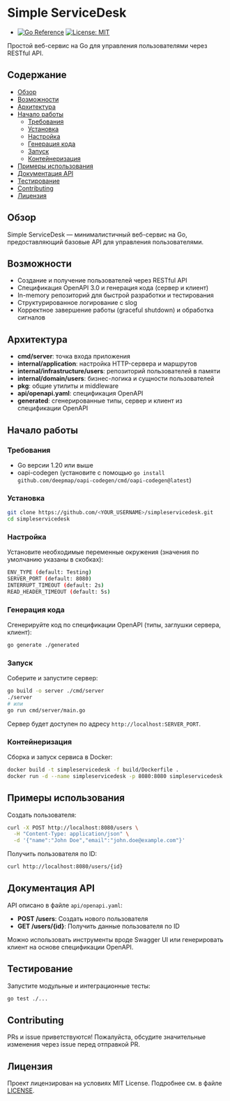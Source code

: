 # Simple ServiceDesk

- [![Go Reference](https://pkg.go.dev/badge/simpleservicedesk)](https://pkg.go.dev/simpleservicedesk) [![License: MIT](https://img.shields.io/badge/License-MIT-blue.svg)](LICENSE)

Простой веб-сервис на Go для управления пользователями через RESTful API.

## Содержание
- [Обзор](#обзор)
- [Возможности](#возможности)
- [Архитектура](#архитектура)
- [Начало работы](#начало-работы)
  - [Требования](#требования)
  - [Установка](#установка)
  - [Настройка](#настройка)
  - [Генерация кода](#генерация-кода)
  - [Запуск](#запуск)
  - [Контейнеризация](#контейнеризация)
- [Примеры использования](#примеры-использования)
- [Документация API](#документация-api)
- [Тестирование](#тестирование)
- [Contributing](#contributing)
- [Лицензия](#лицензия)

## Обзор
Simple ServiceDesk — минималистичный веб-сервис на Go, предоставляющий базовые API для управления пользователями.

## Возможности
- Создание и получение пользователей через RESTful API
- Спецификация OpenAPI 3.0 и генерация кода (сервер и клиент)
- In-memory репозиторий для быстрой разработки и тестирования
- Структурированное логирование с slog
- Корректное завершение работы (graceful shutdown) и обработка сигналов

## Архитектура
- **cmd/server**: точка входа приложения
- **internal/application**: настройка HTTP-сервера и маршрутов
- **internal/infrastructure/users**: репозиторий пользователей в памяти
- **internal/domain/users**: бизнес-логика и сущности пользователей
- **pkg**: общие утилиты и middleware
- **api/openapi.yaml**: спецификация OpenAPI
- **generated**: сгенерированные типы, сервер и клиент из спецификации OpenAPI

## Начало работы

### Требования
- Go версии 1.20 или выше
- oapi-codegen (установите с помощью `go install github.com/deepmap/oapi-codegen/cmd/oapi-codegen@latest`)

### Установка
```bash
git clone https://github.com/<YOUR_USERNAME>/simpleservicedesk.git
cd simpleservicedesk
```

### Настройка
Установите необходимые переменные окружения (значения по умолчанию указаны в скобках):
```bash
ENV_TYPE (default: Testing)
SERVER_PORT (default: 8080)
INTERRUPT_TIMEOUT (default: 2s)
READ_HEADER_TIMEOUT (default: 5s)
```

### Генерация кода
Сгенерируйте код по спецификации OpenAPI (типы, заглушки сервера, клиент):
```bash
go generate ./generated
```

### Запуск
Соберите и запустите сервер:
```bash
go build -o server ./cmd/server
./server
# или
go run cmd/server/main.go
```
Сервер будет доступен по адресу `http://localhost:SERVER_PORT`.

### Контейнеризация

Сборка и запуск сервиса в Docker:
```bash
docker build -t simpleservicedesk -f build/Dockerfile .
docker run -d --name simpleservicedesk -p 8080:8080 simpleservicedesk
```

## Примеры использования

Создать пользователя:
```bash
curl -X POST http://localhost:8080/users \
  -H "Content-Type: application/json" \
  -d '{"name":"John Doe","email":"john.doe@example.com"}'
```

Получить пользователя по ID:
```bash
curl http://localhost:8080/users/{id}
```

## Документация API
API описано в файле `api/openapi.yaml`:
- **POST /users**: Создать нового пользователя
- **GET /users/{id}**: Получить данные пользователя по ID

Можно использовать инструменты вроде Swagger UI или генерировать клиент на основе спецификации OpenAPI.

## Тестирование
Запустите модульные и интеграционные тесты:
```bash
go test ./...
```

## Contributing

PRs и issue приветствуются! Пожалуйста, обсудите значительные изменения через issue перед отправкой PR.

## Лицензия
Проект лицензирован на условиях MIT License. Подробнее см. в файле [LICENSE](LICENSE).
